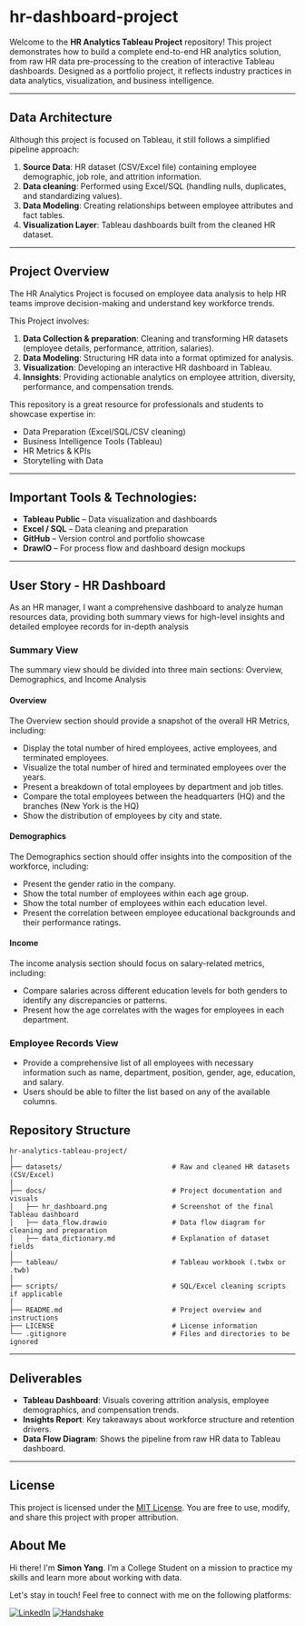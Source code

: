 # hr-dashboard-project

Welcome to the **HR Analytics Tableau Project** repository! This project demonstrates how to build a complete end-to-end HR analytics solution, from raw HR data pre-processing to the creation of interactive Tableau dashboards. Designed  as a portfolio project, it reflects industry practices in  data analytics, visualization, and business intelligence. 

---

## Data Architecture

Although this project is focused on Tableau, it still follows a simplified pipeline approach:

1. **Source Data**: HR dataset (CSV/Excel file) containing employee  demographic, job role, and attrition information.
2. **Data  cleaning**: Performed using Excel/SQL (handling nulls, duplicates, and standardizing values).
3. **Data Modeling**: Creating relationships between employee attributes and fact tables.
4. **Visualization Layer**: Tableau dashboards built from the cleaned HR dataset.

---

## Project Overview

The HR Analytics Project is focused on employee data analysis to help HR teams improve decision-making and understand key workforce trends.

This Project involves: 

1.  **Data Collection & preparation**: Cleaning and transforming HR datasets (employee details, performance, attrition, salaries).
2.  **Data Modeling**: Structuring HR data into a format optimized for analysis.
3.  **Visualization**: Developing an interactive  HR dashboard in Tableau.
4.  **Innsights**: Providing actionable analytics on employee attrition, diversity, performance, and compensation trends.

This repository is a great resource for professionals and students to showcase expertise in: 
- Data Preparation (Excel/SQL/CSV cleaning)
- Business Intelligence Tools (Tableau)
- HR Metrics & KPIs
- Storytelling with Data

---

##  Important Tools & Technologies:

- **Tableau Public** – Data visualization and dashboards  
- **Excel / SQL** – Data cleaning and preparation  
- **GitHub** – Version control and portfolio showcase  
- **DrawIO** – For process flow and dashboard design mockups

---

## User Story - HR Dashboard

As an HR manager, I want a comprehensive dashboard to analyze human resources data, providing both summary views for high-level insights and detailed employee records for in-depth analysis

### Summary View

The summary view should be divided into three main sections: Overview, Demographics, and Income Analysis

#### Overview 

The Overview section should provide a snapshot of the overall HR Metrics, including:

- Display the total number of hired employees, active employees, and terminated employees.
- Visualize the total number of hired and terminated employees over the years.
- Present a breakdown of total employees by department and job titles.
- Compare the total employees between the headquarters (HQ) and the branches (New York is the HQ)
- Show the distribution of employees by city and state.

#### Demographics 

The Demographics section should offer insights into the composition of the workforce, including:

- Present the gender ratio in the company.
- Show the total number of employees within each age group.
- Show the total number of employees within each education level.
- Present the correlation between employee educational backgrounds and their performance ratings.

#### Income

The income analysis section should focus on salary-related metrics, including:

- Compare salaries across different education levels for both genders to identify any discrepancies or patterns.
- Present how the age correlates with the wages for employees in each department.

### Employee Records View
- Provide a comprehensive list of all employees with necessary information such as name, department, position, gender, age, education, and salary.
- Users should be able to filter the list based on any of the available columns.

##  Repository Structure
```
hr-analytics-tableau-project/
│
├── datasets/                           # Raw and cleaned HR datasets (CSV/Excel)
│
├── docs/                               # Project documentation and visuals
│   ├── hr_dashboard.png                # Screenshot of the final Tableau dashboard
│   ├── data_flow.drawio                # Data flow diagram for cleaning and preparation
│   ├── data_dictionary.md              # Explanation of dataset fields
│
├── tableau/                            # Tableau workbook (.twbx or .twb)
│
├── scripts/                            # SQL/Excel cleaning scripts if applicable
│
├── README.md                           # Project overview and instructions
├── LICENSE                             # License information
└── .gitignore                          # Files and directories to be ignored
```
---

## Deliverables

- **Tableau Dashboard**: Visuals covering attrition analysis, employee demographics, and compensation trends.
- **Insights Report**: Key takeaways about workforce structure and retention drivers.
- **Data Flow Diagram**: Shows the pipeline from raw HR data to Tableau dashboard.

---

##  License

This project is licensed under the [MIT License](LICENSE). You are free to use, modify, and share this project with proper attribution.

##  About Me

Hi there! I'm **Simon Yang**. I’m a College Student on a mission to practice my skills and learn more about working with data.

Let's stay in touch! Feel free to connect with me on the following platforms:

[![LinkedIn](https://img.shields.io/badge/LinkedIn-0077B5?style=for-the-badge&logo=linkedin&logoColor=white)](https://www.linkedin.com/in/simon-yang-a5211535a/)
[![Handshake](https://img.shields.io/badge/Handshake-3DDC84?style=for-the-badge&logo=handshake&logoColor=white)](https://app.joinhandshake.com/profiles/ztjfa4)
